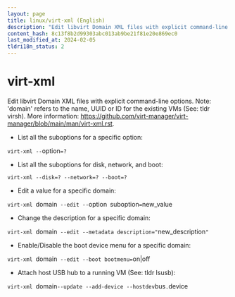 ```yaml
---
layout: page
title: linux/virt-xml (English)
description: "Edit libvirt Domain XML files with explicit command-line options."
content_hash: 8c13f8b2d99303abc013ab9be21f81e20e869ec0
last_modified_at: 2024-02-05
tldri18n_status: 2
---
```

# virt-xml

Edit libvirt Domain XML files with explicit command-line options.
Note: 'domain' refers to the name, UUID or ID for the existing VMs (See: tldr virsh).
More information: <https://github.com/virt-manager/virt-manager/blob/main/man/virt-xml.rst>.

- List all the suboptions for a specific option:

`virt-xml --`<span class="tldr-var badge badge-pill bg-dark-lm bg-white-dm text-white-lm text-dark-dm font-weight-bold">option</span>`=?`

- List all the suboptions for disk, network, and boot:

`virt-xml --disk=? --network=? --boot=?`

- Edit a value for a specific domain:

`virt-xml `<span class="tldr-var badge badge-pill bg-dark-lm bg-white-dm text-white-lm text-dark-dm font-weight-bold">domain</span>` --edit --`<span class="tldr-var badge badge-pill bg-dark-lm bg-white-dm text-white-lm text-dark-dm font-weight-bold">option</span>` `<span class="tldr-var badge badge-pill bg-dark-lm bg-white-dm text-white-lm text-dark-dm font-weight-bold">suboption</span>`=`<span class="tldr-var badge badge-pill bg-dark-lm bg-white-dm text-white-lm text-dark-dm font-weight-bold">new_value</span>

- Change the description for a specific domain:

`virt-xml `<span class="tldr-var badge badge-pill bg-dark-lm bg-white-dm text-white-lm text-dark-dm font-weight-bold">domain</span>` --edit --metadata description="`<span class="tldr-var badge badge-pill bg-dark-lm bg-white-dm text-white-lm text-dark-dm font-weight-bold">new_description</span>`"`

- Enable/Disable the boot device menu for a specific domain:

`virt-xml `<span class="tldr-var badge badge-pill bg-dark-lm bg-white-dm text-white-lm text-dark-dm font-weight-bold">domain</span>` --edit --boot bootmenu=`<span class="tldr-var badge badge-pill bg-dark-lm bg-white-dm text-white-lm text-dark-dm font-weight-bold">on|off</span>

- Attach host USB hub to a running VM (See: tldr lsusb):

`virt-xml `<span class="tldr-var badge badge-pill bg-dark-lm bg-white-dm text-white-lm text-dark-dm font-weight-bold">domain</span>` --update --add-device --hostdev `<span class="tldr-var badge badge-pill bg-dark-lm bg-white-dm text-white-lm text-dark-dm font-weight-bold">bus</span>`.`<span class="tldr-var badge badge-pill bg-dark-lm bg-white-dm text-white-lm text-dark-dm font-weight-bold">device</span>
